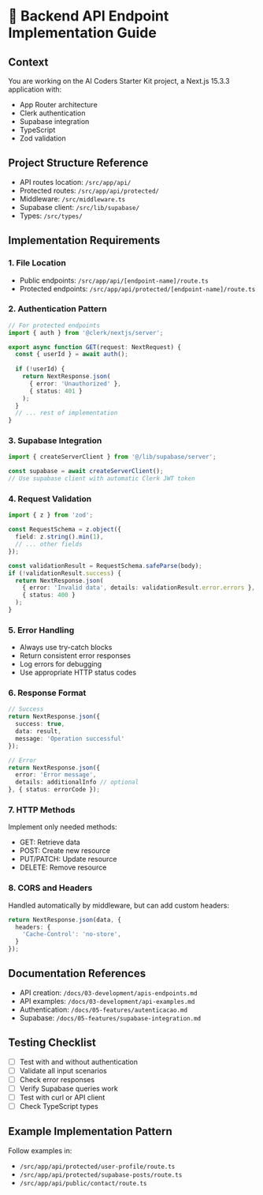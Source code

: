 # 🔌 Backend API Endpoint Implementation Guide

## Context
You are working on the AI Coders Starter Kit project, a Next.js 15.3.3 application with:
- App Router architecture
- Clerk authentication
- Supabase integration
- TypeScript
- Zod validation

## Project Structure Reference
- API routes location: `/src/app/api/`
- Protected routes: `/src/app/api/protected/`
- Middleware: `/src/middleware.ts`
- Supabase client: `/src/lib/supabase/`
- Types: `/src/types/`

## Implementation Requirements

### 1. File Location
- Public endpoints: `/src/app/api/[endpoint-name]/route.ts`
- Protected endpoints: `/src/app/api/protected/[endpoint-name]/route.ts`

### 2. Authentication Pattern
```typescript
// For protected endpoints
import { auth } from '@clerk/nextjs/server';

export async function GET(request: NextRequest) {
  const { userId } = await auth();
  
  if (!userId) {
    return NextResponse.json(
      { error: 'Unauthorized' },
      { status: 401 }
    );
  }
  // ... rest of implementation
}
```

### 3. Supabase Integration
```typescript
import { createServerClient } from '@/lib/supabase/server';

const supabase = await createServerClient();
// Use supabase client with automatic Clerk JWT token
```

### 4. Request Validation
```typescript
import { z } from 'zod';

const RequestSchema = z.object({
  field: z.string().min(1),
  // ... other fields
});

const validationResult = RequestSchema.safeParse(body);
if (!validationResult.success) {
  return NextResponse.json(
    { error: 'Invalid data', details: validationResult.error.errors },
    { status: 400 }
  );
}
```

### 5. Error Handling
- Always use try-catch blocks
- Return consistent error responses
- Log errors for debugging
- Use appropriate HTTP status codes

### 6. Response Format
```typescript
// Success
return NextResponse.json({
  success: true,
  data: result,
  message: 'Operation successful'
});

// Error
return NextResponse.json({
  error: 'Error message',
  details: additionalInfo // optional
}, { status: errorCode });
```

### 7. HTTP Methods
Implement only needed methods:
- GET: Retrieve data
- POST: Create new resource
- PUT/PATCH: Update resource
- DELETE: Remove resource

### 8. CORS and Headers
Handled automatically by middleware, but can add custom headers:
```typescript
return NextResponse.json(data, {
  headers: {
    'Cache-Control': 'no-store',
  }
});
```

## Documentation References
- API creation: `/docs/03-development/apis-endpoints.md`
- API examples: `/docs/03-development/api-examples.md`
- Authentication: `/docs/05-features/autenticacao.md`
- Supabase: `/docs/05-features/supabase-integration.md`

## Testing Checklist
- [ ] Test with and without authentication
- [ ] Validate all input scenarios
- [ ] Check error responses
- [ ] Verify Supabase queries work
- [ ] Test with curl or API client
- [ ] Check TypeScript types

## Example Implementation Pattern
Follow examples in:
- `/src/app/api/protected/user-profile/route.ts`
- `/src/app/api/protected/supabase-posts/route.ts`
- `/src/app/api/public/contact/route.ts`